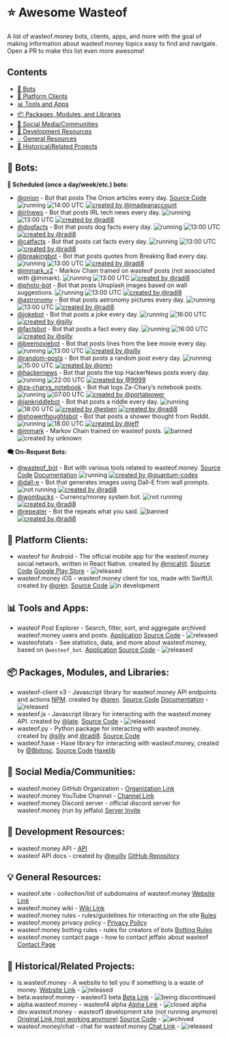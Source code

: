 # ⭐ Awesome Wasteof
A list of wasteof.money bots, clients, apps, and more  with the goal of making information about wasteof.money topics easy to find and navigate. Open a PR to make this list even more awesome!

## Contents
- [🤖 Bots](#-bots)
- [🔌 Platform Clients](#-platform-clients)
- [📊 Tools and Apps](#-tools-and-apps)
- [📦 Packages, Modules, and Libraries](#-packages-modules-and-libraries)
- [💬 Social Media/Communities](#-social-mediacommunities)
- [📔 Development Resources](#-development-resources)
- [💡 General Resources](#-general-resources)
- [🔗 Historical/Related Projects](#-historicalrelated-projects)

## **🤖 Bots:**

**📅 Scheduled (once a day/week/etc.) bots:**
- [@onion](https://wasteof.money/users/onion) - Bot that posts The Onion articles every day. [Source Code](https://github.com/imadeanaccount1/onionbot) ![running](https://img.shields.io/badge/status-running-blue)  ![14:00 UTC](https://img.shields.io/badge/time-14:00_UTC-green) [![created by @imadeanaccount](https://img.shields.io/badge/created_by-@imadeanaccount-yellow)](https://wasteof.money/users/imadeanaccount)
- [@irlnews](https://wasteof.money/users/irlnews) - Bot that posts IRL tech news every day. ![running](https://img.shields.io/badge/status-running-blue) ![13:00 UTC](https://img.shields.io/badge/time-13:00_UTC-green) [![created by @radi8](https://img.shields.io/badge/created_by-@radi8-lightgrey)](https://wasteof.money/users/radi8)
- [@dogfacts](https://wasteof.money/users/dogfacts) - Bot that posts dog facts every day. ![running](https://img.shields.io/badge/status-running-blue) ![13:00 UTC](https://img.shields.io/badge/time-16:00_UTC-green) [![created by @radi8](https://img.shields.io/badge/created_by-@radi8-lightgrey)](https://wasteof.money/users/radi8)
- [@catfacts](https://wasteof.money/users/catfacts) - Bot that posts cat facts every day. ![running](https://img.shields.io/badge/status-running-blue) ![13:00 UTC](https://img.shields.io/badge/time-13:00_UTC-green) [![created by @radi8](https://img.shields.io/badge/created_by-@radi8-lightgrey)](https://wasteof.money/users/radi8)
- [@breakingbot](https://wasteof.money/users/breakingbot) - Bot that posts quotes from Breaking Bad every day. ![running](https://img.shields.io/badge/status-running-blue) ![13:00 UTC](https://img.shields.io/badge/time-16:00_UTC-green) [![created by @radi8](https://img.shields.io/badge/created_by-@radi8-lightgrey)](https://wasteof.money/users/radi8)
- [@immark_v2](https://wasteof.money/users/immark_v2) -  Markov Chain trained on wasteof posts (not associated with @immark). ![running](https://img.shields.io/badge/status-running-blue) ![13:00 UTC](https://img.shields.io/badge/time-13:00_UTC-green) [![created by @radi8](https://img.shields.io/badge/created_by-@radi8-lightgrey)](https://wasteof.money/users/radi8)
- [@photo-bot](https://wasteof.money/users/photo-bot) - Bot that posts Unsplash images based on wall suggestions.  ![running](https://img.shields.io/badge/status-running-blue) ![13:00 UTC](https://img.shields.io/badge/time-13:00_UTC-green) [![created by @radi8](https://img.shields.io/badge/created_by-@radi8-lightgrey)](https://wasteof.money/users/radi8)
- [@astronomy](https://wasteof.money/users/astronomy) - Bot that posts astronomy pictures every day. ![running](https://img.shields.io/badge/status-running-blue) ![13:00 UTC](https://img.shields.io/badge/time-13:00_UTC-green) [![created by @radi8](https://img.shields.io/badge/created_by-@radi8-lightgrey)](https://wasteof.money/users/radi8)
- [@jokebot](https://wasteof.money/users/jokebot) - Bot that posts a joke every day. ![running](https://img.shields.io/badge/status-running-blue) ![16:00 UTC](https://img.shields.io/badge/time-16:00_UTC-green) [![created by @silly](https://img.shields.io/badge/created_by-@silly-hotpink)](https://wasteof.money/users/silly)
- [@factsbot](https://wasteof.money/users/factsbot) - Bot that posts a fact every day. ![running](https://img.shields.io/badge/status-running-blue) ![16:00 UTC](https://img.shields.io/badge/time-16:00_UTC-green) [![created by @silly](https://img.shields.io/badge/created_by-@silly-hotpink)](https://wasteof.money/users/silly)
- [@beemoviebot](https://wasteof.money/users/beemoviebot) - Bot that posts lines from the bee movie every day. ![running](https://img.shields.io/badge/status-running-blue) ![13:00 UTC](https://img.shields.io/badge/time-13:00_UTC-green) [![created by @silly](https://img.shields.io/badge/created_by-@silly-hotpink)](https://wasteof.money/users/silly)
- [@random-posts](https://wasteof.money/users/random-posts) - Bot that posts a random post every day. ![running](https://img.shields.io/badge/status-running-blue) ![15:00 UTC](https://img.shields.io/badge/time-15:00_UTC-green) [![created by @oren](https://img.shields.io/badge/created_by-@oren-orange)](https://wasteof.money/users/oren)
- [@hackernews](https://wasteof.money/users/hackernews) - Bot that posts the top HackerNews posts every day. ![running](https://img.shields.io/badge/status-running-blue) ![22:00 UTC](https://img.shields.io/badge/time-22:00_UTC-green) [![created by @9999](https://img.shields.io/badge/created_by-@9999-lightskyblue)](https://wasteof.money/users/9999)
- [@za-charys_notebook](https://wasteof.money/users/za-charys_notebook) - Bot that logs Za-Chary’s notebook posts. ![running](https://img.shields.io/badge/status-running-blue) ![07:00 UTC](https://img.shields.io/badge/time-07:00_UTC-green) [![created by @portalpower](https://img.shields.io/badge/created_by-@portalpower-lightskyblue)](https://wasteof.money/users/portalpower)
- [@jankriddlebot](https://wasteof.money/users/jankriddlebot) - Bot that posts a riddle every day. ![running](https://img.shields.io/badge/status-running-blue) ![18:00 UTC](https://img.shields.io/badge/time-18:00_UTC-green) [![created by @esben](https://img.shields.io/badge/created_by-@esben-tomato)](https://wasteof.money/users/esben) [![created by @radi8](https://img.shields.io/badge/created_by-@radi8-lightgrey)](https://wasteof.money/users/radi8)
- [@showerthoughtsbot](https://wasteof.money/users/showerthoughtsbot) - Bot that posts a shower thought from Reddit. ![running](https://img.shields.io/badge/status-running-blue) ![18:00 UTC](https://img.shields.io/badge/time-18:00_UTC-green) [![created by @jeff](https://img.shields.io/badge/created_by-@jeff-hotpink)](https://wasteof.money/users/jeff)
- [@immark](https://wasteof.money/users/immark) - Markov Chain trained on wasteof posts. ![banned](https://img.shields.io/badge/status-banned-red) ![created by unknown](https://img.shields.io/badge/created_by-unknown-lightgrey)
  
**🗨 On-Request Bots:**
- [@wasteof_bot](https://wasteof.money/users/wasteof_bot) - Bot with various tools related to wasteof.money. [Source Code](https://github.com/Quantum-Codes/Wob-Graphs) [Documentation](/docs/wasteof_bot/docs.md) ![running](https://img.shields.io/badge/status-running-blue) [![created by @quantum-codes](https://img.shields.io/badge/created_by-@quantum--codes-lightskyblue)](https://wasteof.money/users/quantum-codes)
- [@dall-e](https://wasteof.money/users/dall-e) - Bot that generates images using Dall-E from wall prompts. ![not running](https://img.shields.io/badge/status-not_running-yellow) [![created by @radi8](https://img.shields.io/badge/created_by-@radi8-lightgrey)](https://wasteof.money/users/radi8)
- [@wombucks](https://wasteof.money/users/wombucks) - Currency/money system bot. ![not running](https://img.shields.io/badge/status-not_running-yellow) [![created by @radi8](https://img.shields.io/badge/created_by-@radi8-lightgrey)](https://wasteof.money/users/radi8)
- [@repeater](https://wasteof.money/users/repeater) - Bot the repeats what you said. ![banned](https://img.shields.io/badge/status-banned-red) [![created by @radi8](https://img.shields.io/badge/created_by-@radi8-lightgrey)](https://wasteof.money/users/radi8)

## **🔌 Platform Clients:**
- wasteof for Android -  The official mobile app for the wasteof.money social network, written in React Native. created by [@micahlt](https://wasteof.money/users/micahlt). [Source Code](https://github.com/micahlt/wasteof.mobile) [Google Play Store](https://play.google.com/store/apps/details?id=com.micahlindley.wasteofmobile) - ![released](https://img.shields.io/badge/status-released-blue)
- wasteof.money iOS - wasteof.money client for ios, made with SwiftUI. created by [@oren](https://wasteof.money/users/oren). [Source Code](https://github.com/Oren-Lindsey/wasteof.money-ios) ![in development](https://img.shields.io/badge/status-in_development-yellow) 

## **📊 Tools and Apps:**
- wasteof Post Explorer - Search, filter, sort, and aggregate archived wasteof.money users and posts. [Application](https://wasteof-postexplorer.vercel.app) [Source Code](https://github.com/imadeanaccount1/wasteofpostexplorer) - ![released](https://img.shields.io/badge/status-released-blue)
- wasteofstats - See statistics, data, and more about wasteof.money, based on `@wasteof_bot`. [Application](https://wasteofstats.lindsey.studio/) [Source Code](https://github.com/Oren-Lindsey/wasteofstats2) - ![released](https://img.shields.io/badge/status-released-blue)

## **📦 Packages, Modules, and Libraries:**
- wasteof-client v3 - Javascript library for wasteof.money API endpoints and actions [NPM](https://www.npmjs.com/package/wasteof-client). created by [@oren](https://wasteof.money/users/oren). [Source Code](https://github.com/Oren-Lindsey/wasteof-client3) [Documentation](https://oren-lindsey.github.io/wasteof-client-docs/) - ![released](https://img.shields.io/badge/status-released-blue)
- wasteof.js - Javascript library for interacting with the wasteof.money API. created by [@late](https://wasteof.money/users/late). [Source Code](https://github.com/Late-Is-Cool/wasteof.js) - ![released](https://img.shields.io/badge/status-released-blue)
- wasteof.py - Python package for interacting with wasteof.money. created by [@silly](https://wasteof.money/users/silly) and [@radi8](https://wasteof.money/users/radi8). [Source Code](https://github.com/reidthepog/wasteof.py)
- wasteof.haxe - Haxe library for interacting with wasteof.money, created by [@8bitosc](https://wasteof.money/users/8bitosc). [Source Code](https://github.com/8BitOSC/wasteof-haxe) [Haxelib](https://lib.haxe.org/p/wasteofhaxe)

## **💬 Social Media/Communities:**
- wasteof.money GitHub Organization - [Organization Link](https://github.com/waste-of)
- wasteof.money YouTube Channel - [Channel Link](https://www.youtube.com/@wasteofmoney)
- wasteof.money Discord server - official discord server for wasteof.money (run by jeffalo) [Server Invite](https://discord.gg/VkZnVdZTZX)

## **📔 Development Resources:**
- wasteof.money API - [API](https://api.wasteof.money/)
- wasteof API docs - created by [@wuilly](https://wasteof.money/wuilly) [GitHub Repository](https://github.com/wulliy/wasteof-docs)

## **💡 General Resources:**
- wasteof.site - collection/list of subdomains of wasteof.money [Website Link](https://wasteof.site)
- wasteof.money wiki - [Wiki Link](https://wiki.wasteof.money)
- wasteof.money rules - rules/guidelines for interacting on the site [Rules](https://wasteof.money/rules)
- wasteof.money privacy policy - [Privacy Policy](https://wasteof.money/privacy)
- wasteof.money botting rules - rules for creators of bots [Botting Rules](https://wasteof.money/posts/629eef086586aae544597fac)
- wasteof.money contact page - how to contact jeffalo about wasteof [Contact Page](https://wasteof.money/contact)

## **🔗 Historical/Related Projects:**
- is.wasteof.money - A website to tell you if something is a waste of money. [Website Link](https://is.wasteof.money/) - ![released](https://img.shields.io/badge/status-released-blue)
- beta.wasteof.money - wasteof3 beta [Beta Link](https://beta.wasteof.money/) - ![being discontinued](https://img.shields.io/badge/status-being_discontinued-yellow)
- alpha.wasteof.money - wasteof4 alpha [Alpha Link](https://alpha.wasteof.money/) - ![closed alpha](https://img.shields.io/badge/status-closed_alpha-yellow)
- dev.wasteof.money - wasteof1 development site (not running anymore) [Original Link (not working anymore)](https://dev.wasteof.money/) [Source Code](https://github.com/jeffalo/wasteof.money) - ![archived](https://img.shields.io/badge/status-archived-red)
- wasteof.money/chat - chat for wasteof.money [Chat Link](https://wasteof.money/chat) - ![released](https://img.shields.io/badge/status-released-blue)
